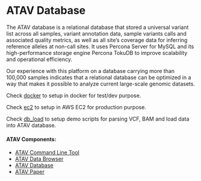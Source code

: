 # ATAV Database

The ATAV database is a relational database that stored a universal variant list across all samples, variant annotation data, sample variants calls and associated quality metrics, as well as all site’s coverage data for inferring reference alleles at non-call sites. It uses Percona Server for MySQL and its high-performance storage engine Percona TokuDB to improve scalability and operational efficiency.

Our experience with this platform on a database carrying more than 100,000 samples indicates that a relational database can be optimized in a way that makes it possible to analyze current large-scale genomic datasets.

Check [docker](docker) to setup in docker for test/dev purpose.

Check [ec2](ec2) to setup in AWS EC2 for production purpose.

Check [db_load](db_load) to setup demo scripts for parsing VCF, BAM and load data into ATAV database.

#### ATAV Components:
* [ATAV Command Line Tool](https://github.com/nickzren/atav)
* [ATAV Data Browser](https://github.com/nickzren/atavdb)
* [ATAV Database](https://github.com/nickzren/atav-database)
* [ATAV Paper](https://www.biorxiv.org/content/10.1101/2020.06.08.136507v3)
